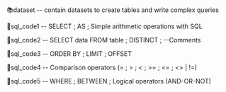 📚dataset -- contain datasets to create tables and write complex queries 

🔑sql_code1 -- SELECT ; AS ; Simple arithmetic operations with SQL

🔑sql_code2 -- SELECT data FROM table ; DISTINCT ; --Comments

🔑sql_code3 -- ORDER BY ; LIMIT ; OFFSET

🔑sql_code4 -- Comparison operators (= ; > ; < ; >= ; <= ; <> | !=)

🔑sql_code5 -- WHERE ; BETWEEN ; Logical operators (AND-OR-NOT)
